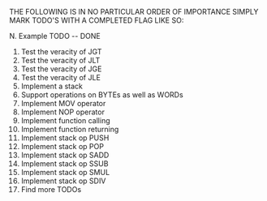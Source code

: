 THE FOLLOWING IS IN NO PARTICULAR ORDER OF IMPORTANCE
SIMPLY MARK TODO'S WITH A COMPLETED FLAG LIKE SO:

N.   Example TODO  -- DONE

1.   Test the veracity of JGT
2.   Test the veracity of JLT
3.   Test the veracity of JGE
4.   Test the veracity of JLE
5.   Implement a stack
6.   Support operations on BYTEs as well as WORDs
7.   Implement MOV operator
8.   Implement NOP operator
9.   Implement function calling
10.  Implement function returning
11.  Implement stack op PUSH
12.  Implement stack op POP
13.  Implement stack op SADD
14.  Implement stack op SSUB
15.  Implement stack op SMUL
16.  Implement stack op SDIV
16.  Find more TODOs
